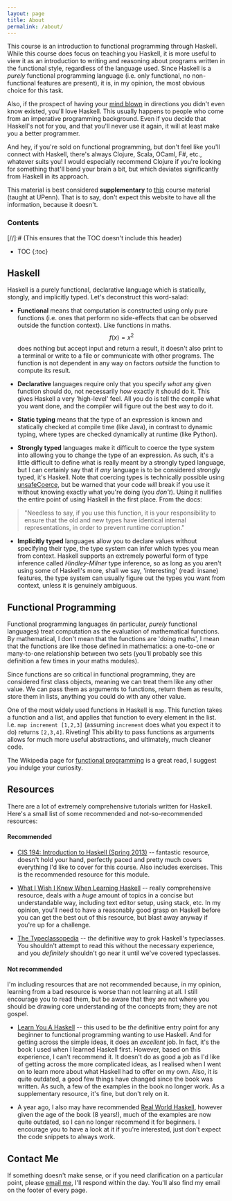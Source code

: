 ```yaml
---
layout: page
title: About
permalink: /about/
---
```


This course is an introduction to functional programming through Haskell. While
this course does focus on teaching you Haskell, it is more useful to view it as
an introduction to writing and reasoning about programs written in the
functional style, regardless of the language used. Since Haskell is a *purely*
functional programming language (i.e. only functional, no non-functional
features are present), it is, in my opinion, the most obvious choice for this
task.

Also, if the prospect of having your
[mind blown](http://www.reactiongifs.com/r/2013/10/tim-and-eric-mind-blown.gif)
in directions you didn't even know existed, you'll love Haskell. This usually
happens to people who come from an imperative programming background. Even if
you decide that Haskell's not for you, and that you'll never use it again, it
will at least make you a better programmer.

And hey, if you're sold on functional programming, but don't feel like you'll
connect with Haskell, there's always Clojure, Scala, OCaml, F#, etc., whatever
suits you! I would especially recommend Clojure if you're looking for something
that'll bend your brain a bit, but which deviates significantly from Haskell in
its approach.

This material is best considered **supplementary** to [this](http://www.cis.upenn.edu/~cis194/spring13/)
course material (taught at UPenn). That is to say, don't expect this website to
have all the information, because it doesn't.

<h3>Contents</h3> [//]:# (This ensures that the TOC doesn't include this header)

* TOC
{:toc}

## Haskell

Haskell is a purely functional, declarative language which is statically,
stongly, and implicitly typed. Let's deconstruct this word-salad:

- **Functional** means that computation is constructed using only pure
functions (i.e. ones that perform no side-effects that can be observed outside
the function context). Like functions in maths. $$ f(x) = x^2 $$ does nothing
but accept input and return a result, it doesn't also print to a terminal or
write to a file or communicate with other programs. The function is not
dependent in any way on factors *outside* the function to compute its result.

- **Declarative** languages require only that you specify *what* any given
function should do, not necessarily *how* exactly it should do it. This gives
Haskell a very 'high-level' feel. All you do is tell the compile what you want
done, and the compiler will figure out the best way to do it.

- **Static typing** means that the type of an expression is known and statically
checked at compile time (like Java), in contrast to dynamic typing, where types
are checked dynamically at runtime (like Python).

- **Strongly typed** languages make it difficult to coerce the type system into
allowing you to change the type of an expression. As such, it's a little
difficult to define what is really meant by a strongly typed language, but I can
certainly say that if *any* language is to be considered strongly typed, it's
Haskell. Note that coercing types is technically possible using
[unsafeCoerce](https://hackage.haskell.org/package/base-4.9.0.0/docs/Unsafe-Coerce.html),
but be warned that your code *will* break if you use it without knowing exactly
what you're doing (you *don't*). Using it nullifies the entire point of using
Haskell in the first place. From the docs:

> "Needless to say, if you use this function, it is your responsibility to ensure
that the old and new types have identical internal representations, in order to
prevent runtime corruption."

- **Implicitly typed** languages allow you to declare values without specifying
their type, the type system can infer which types you mean from context. Haskell
supports an extremely powerful form of type inference called *Hindley-Milner*
type inference, so as long as you aren't using some of Haskell's more, shall we
say, 'interesting' (read: insane) features, the type system can usually figure
out the types you want from context, unless it is genuinely ambiguous.

## Functional Programming

Functional programming languages (in particular, *purely* functional languages)
treat computation as the evaluation of mathematical functions. By mathematical,
I don't mean that the functions are 'doing maths', I mean that the functions are
like those defined in mathematics: a one-to-one or many-to-one relationship
between two sets (you'll probably see this definition a few times in your maths
modules).

Since functions are so critical in functional programming, they are considered
first class objects, meaning we can treat them like any other value. We can pass
them as arguments to functions, return them as results, store them in lists,
anything you could do with any other value.

One of the most widely used functions in Haskell is `map`. This function takes
a function and a list, and applies that function to every element in the list.
I.e. `map increment [1,2,3]` (assuming `increment` does what you expect it to
do) returns `[2,3,4]`. Riveting! This ability to pass functions as arguments
allows for much more useful abstractions, and ultimately, much cleaner code.

The Wikipedia page for [functional programming](https://en.wikipedia.org/wiki/Functional_programming)
is a great read, I suggest you indulge your curiosity.

## Resources

There are a lot of extremely comprehensive tutorials written for Haskell. Here's
a small list of some recommended and not-so-recommended resources:

#### **Recommended**

- [CIS 194: Introduction to Haskell (Spring 2013)](http://www.cis.upenn.edu/~cis194/spring13/)
-- fantastic resource, doesn't hold your hand, perfectly paced and pretty much
covers everything I'd like to cover for this course. Also includes exercises.
This is the recommended resource for this module.

- [What I Wish I Knew When Learning Haskell](http://dev.stephendiehl.com/hask/)
-- really comprehensive resource, deals with a *huge* amount of topics in a
concise but understandable way, including text editor setup, using stack, etc.
In my opinion, you'll need to have a reasonably good grasp on Haskell before you
can get the best out of this resource, but blast away anyway if you're up for a
challenge.

- [The Typeclassopedia](https://wiki.haskell.org/Typeclassopedia) --
*the* definitive way to grok Haskell's typeclasses. You shouldn't attempt to
read this without the necessary experience, and you *definitely* shouldn't go
near it until we've covered typeclasses.

#### **Not recommended**

I'm including resources that are not recommended because, in my opinion,
learning from a bad resource is worse than not learning at all. I still
encourage you to read them, but be aware that they are not where you should be
drawing core understanding of the concepts from; they are not gospel.

- [Learn You A Haskell](http://learnyouahaskell.com/) -- this used to be *the*
definitive entry point for any beginner to functional programming wanting to use
Haskell. And for getting across the simple ideas, it does an *excellent* job. In
fact, it's the book I used when I learned Haskell first. However, based on this
experience, I can't recommend it. It doesn't do as good a job as I'd like of
getting across the more complicated ideas, as I realised when I went on to learn
more about what Haskell had to offer on my own. Also, it is quite outdated, a
good few things have changed since the book was written. As such, a few of the
examples in the book no longer work. As a supplementary resource, it's fine, but
don't rely on it.

- A year ago, I also may have recommended [Real World Haskell](http://book.realworldhaskell.org/),
however given the age of the book (8 years!), much of the examples are now
quite outdated, so I can no longer recommend it for beginners. I encourage you
to have a look at it if you're interested, just don't expect the code snippets
to always work.

## Contact Me

If something doesn't make sense, or if you need clarification on a particular
point, please [email me](mailto:conor.reynolds.2015@mumail.ie), I'll respond
within the day. You'll also find my email on the footer of every page.
